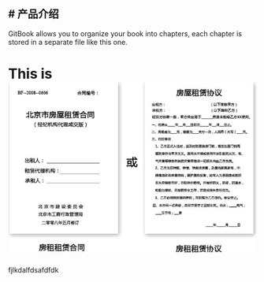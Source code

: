 ## # 产品介绍

GitBook allows you to organize your book into chapters, each chapter is stored in a separate file like this one.
# This is![](assets/111/untitled.png)
fjlkdalfdsafdfdk

